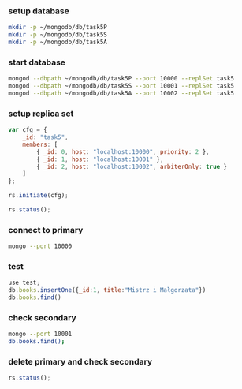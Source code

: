 ### setup database
```bash
mkdir -p ~/mongodb/db/task5P
mkdir -p ~/mongodb/db/task5S
mkdir -p ~/mongodb/db/task5A
```

### start database
```bash
mongod --dbpath ~/mongodb/db/task5P --port 10000 --replSet task5
mongod --dbpath ~/mongodb/db/task5S --port 10001 --replSet task5
mongod --dbpath ~/mongodb/db/task5A --port 10002 --replSet task5
```

### setup replica set
```js
var cfg = {
    _id: "task5",
    members: [
        { _id: 0, host: "localhost:10000", priority: 2 },
        { _id: 1, host: "localhost:10001" },
        { _id: 2, host: "localhost:10002", arbiterOnly: true }
    ]
};

rs.initiate(cfg);

rs.status();
```

### connect to primary
```bash
mongo --port 10000
```

### test
```js
use test;
db.books.insertOne({_id:1, title:"Mistrz i Małgorzata"})
db.books.find()
```

### check secondary
```bash
mongo --port 10001
db.books.find();
```

### delete primary and check secondary
```js
rs.status();
```